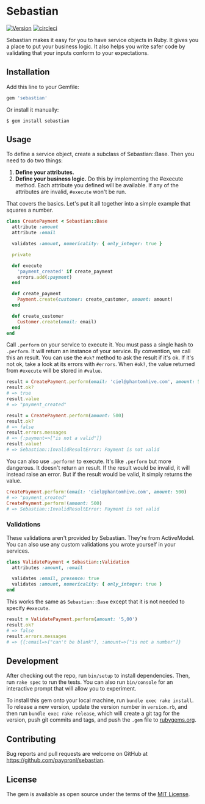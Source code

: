 # Sebastian

[![Version](https://badge.fury.io/rb/sebastian.svg)](https://rubygems.org/gems/sebastian)
[![circleci](https://circleci.com/gh/paypronl/sebastian/tree/master.svg?style=shield&circle-token=2bde3711c161ef65a75da7a41385d5958253d05b)](https://circleci.com/gh/paypronl/sebastian)

Sebastian makes it easy for you to have service objects in Ruby. It gives you a place to put your business logic.
It also helps you write safer code by validating that your inputs conform to your expectations.


## Installation

Add this line to your Gemfile:

```ruby
gem 'sebastian'
```

Or install it manually:
```
$ gem install sebastian
```
## Usage

To define a service object, create a subclass of Sebastian::Base. Then you need to do two things:

1. **Define your attributes.**
2. **Define your business logic.** Do this by implementing the #execute method. Each attribute you defined will be available. If any of the attributes are invalid, `#execute` won't be run.

That covers the basics. Let's put it all together into a simple example that squares a number.

```ruby
class CreatePayment < Sebastian::Base
  attribute :amount
  attribute :email

  validates :amount, numericality: { only_integer: true }

  private

  def execute
    'payment_created' if create_payment
    errors.add(:payment)
  end

  def create_payment
    Payment.create(customer: create_customer, amount: amount)
  end

  def create_customer
    Customer.create(email: email)
  end
end
```

Call `.perform` on your service to execute it. You must pass a single hash to `.perform`. It will return an instance of your service. By convention, we call this an result. You can use the `#ok?` method to ask the result if it's ok. If it's not ok, take a look at its errors with `#errors`. When `#ok?`, the value returned from `#execute` will be stored in `#value`.

```ruby
result = CreatePayment.perform(email: 'ciel@phantomhive.com', amount: 500)
result.ok?
# => true
result.value
# => "payment_created"

result = CreatePayment.perform(amount: 500)
result.ok?
# => false
result.errors.messages
# => {:payment=>["is not a valid"]}
result.value!
# => Sebastian::InvalidResultError: Payment is not valid
```

You can also use `.perform!` to execute. It's like `.perform` but more dangerous. It doesn't return an result. If the result would be invalid, it will instead raise an error. But if the result would be valid, it simply returns the value.

```ruby
CreatePayment.perform!(email: 'ciel@phantomhive.com', amount: 500)
# => "payment_created"
CreatePayment.perform!(amount: 500)
# => Sebastian::InvalidResultError: Payment is not valid
```

### Validations

These validations aren't provided by Sebastian. They're from ActiveModel. You can also use any custom validations you wrote yourself in your services.

```ruby
class ValidatePayment < Sebastian::Validation
  attributes :amount, :email

  validates :email, presence: true
  validates :amount, numericality: { only_integer: true }
end
```

This works the same as `Sebastian::Base` except that it is not needed to specify `#execute`.

```ruby
result = ValidatePayment.perform(amount: '5,00')
result.ok?
# => false
result.errors.messages
# => {{:email=>["can't be blank"], :amount=>["is not a number"]}
```

## Development

After checking out the repo, run `bin/setup` to install dependencies. Then, run `rake spec` to run the tests. You can also run `bin/console` for an interactive prompt that will allow you to experiment.

To install this gem onto your local machine, run `bundle exec rake install`. To release a new version, update the version number in `version.rb`, and then run `bundle exec rake release`, which will create a git tag for the version, push git commits and tags, and push the `.gem` file to [rubygems.org](https://rubygems.org).

## Contributing

Bug reports and pull requests are welcome on GitHub at https://github.com/paypronl/sebastian.

## License

The gem is available as open source under the terms of the [MIT License](https://opensource.org/licenses/MIT).
